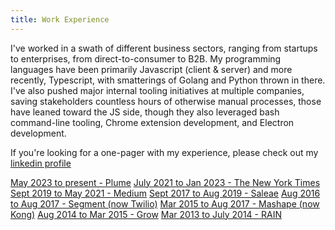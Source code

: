 ```yaml
---
title: Work Experience
---
```

I've worked in a swath of different business sectors, ranging from startups to enterprises, from direct-to-consumer to B2B. My programming languages have been primarily Javascript (client & server) and more recently, Typescript, with smatterings of Golang and Python thrown in there. I've also pushed major internal tooling initiatives at multiple companies, saving stakeholders countless hours of otherwise manual processes, those have leaned toward the JS side, though they also leveraged bash command-line tooling, Chrome extension development, and Electron development.

If you're looking for a one-pager with my experience, please check out my [linkedin profile](https://www.linkedin.com/in/therebelrobot/details/experience/)

[May 2023 to present - Plume](work/2023may-plume)
[July 2021 to Jan 2023 - The New York Times](work/2021jul-nyt)
[Sept 2019 to May 2021 - Medium](work/2019sep-medium)
[Sept 2017 to Aug 2019 - Saleae](work/2017sep-saleae)
[Aug 2016 to Aug 2017 - Segment (now Twilio)](work/2016aug-segment)
[Mar 2015 to Aug 2017 - Mashape (now Kong)](work/2015mar-mashape)
[Aug 2014 to Mar 2015 - Grow](work/2014aug-grow)
[Mar 2013 to July 2014 - RAIN](work/2013mar-rain)